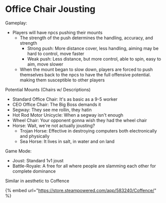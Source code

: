 # Office Chair Jousting

Gameplay:

* Players will have npcs pushing their mounts
  * The strength of the push determines the handling, accuracy, and strength 
    * Strong push: More distance cover, less handling, aiming may be hard to control, move faster
    * Weak push: Less distance, but more control, able to spin, easy to aim, move slower
  * When the mount began to slow down, players are forced to push themselves back to the npcs to have the full offensive potential. making them susceptible to other players

Potential Mounts \(Chairs w/ Descriptions\)

* Standard Office Chair: It's as basic as a 9-5 worker
* CEO Office Chair: The Big Boss demands it
* Segway: They see me rollin, they hatin 
* Hot Rod Motor Unicycle: When a segway isn't enough
* Wheel Chair: Your opponent gonna wish they had the wheel chair
* Horse: Wait, we're not actually jousting?
  * Trojan Horse: Effective in destroying computers both electronically and physically
  * Sea Horse: It lives in salt, in water and on land

Game Mode:

* Joust: Standard 1v1 joust
* Battle-Royale: A free for all where people are slamming each other for complete dominance

Similar in aesthetic to Coffence

{% embed url="https://store.steampowered.com/app/583240/Coffence/" %}



